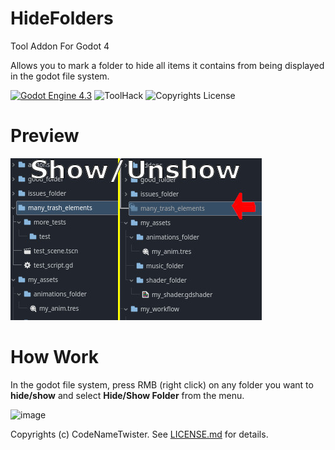 # HideFolders
Tool Addon For Godot 4

Allows you to mark a folder to hide all items it contains from being displayed in the godot file system.

[![Godot Engine 4.3](https://img.shields.io/badge/Godot_Engine-4.x-blue)](https://godotengine.org/) ![ToolHack](https://img.shields.io/badge/Tool-Addon-green) ![Copyrights License](https://img.shields.io/badge/License-MIT-blue)

# Preview
![image](images/img0.jpg)

# How Work
In the godot file system, press RMB (right click) on any folder you want to **hide/show** and select **Hide/Show Folder** from the menu.

![image](https://github.com/user-attachments/assets/415fc929-562b-476b-b45d-f5d619e00804)

Copyrights (c) CodeNameTwister. See [LICENSE.md](LICENSE) for details.

[godot engine]: https://godotengine.org/
